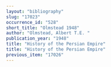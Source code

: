 ```yaml
---
layout: "bibliography"
slug: "17023"
occurrence_id: "528"
short_title: "Olmstead 1948"
author: "Olmstead, Albert T.E. "
publication_year: "1948"
title: "History of the Persian Empire"
title: "History of the Persian Empire"
previous_item: "17026"
---
```

